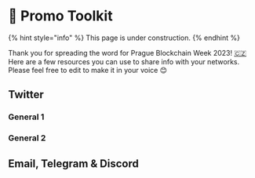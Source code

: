 # 📢 Promo Toolkit

{% hint style="info" %}
This page is under construction.
{% endhint %}

Thank you for spreading the word for Prague Blockchain Week 2023! [🇨🇿](https://emojipedia.org/flag-czechia/) Here are a few resources you can use to share info with your networks. Please feel free to edit to make it in your voice 😊

## Twitter

### General 1

### General 2

## Email, Telegram & Discord
